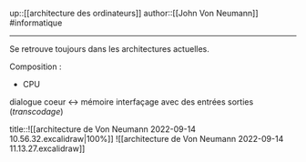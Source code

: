 up::[[architecture des ordinateurs]]
author::[[John Von Neumann]]
#informatique

---

Se retrouve toujours dans les architectures actuelles.


Composition :
 - CPU

dialogue coeur <-> mémoire
interfaçage avec des entrées sorties (_transcodage_)


title::![[architecture de Von Neumann 2022-09-14 10.56.32.excalidraw|100%]]
![[architecture de Von Neumann 2022-09-14 11.13.27.excalidraw]]
